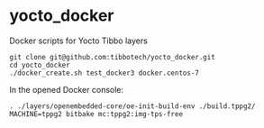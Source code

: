 # yocto_docker

Docker scripts for Yocto Tibbo layers
```
git clone git@github.com:tibbotech/yocto_docker.git
cd yocto_docker
./docker_create.sh test_docker3 docker.centos-7
```
In the opened Docker console:
```
. ./layers/openembedded-core/oe-init-build-env ./build.tppg2/
MACHINE=tppg2 bitbake mc:tppg2:img-tps-free
```

